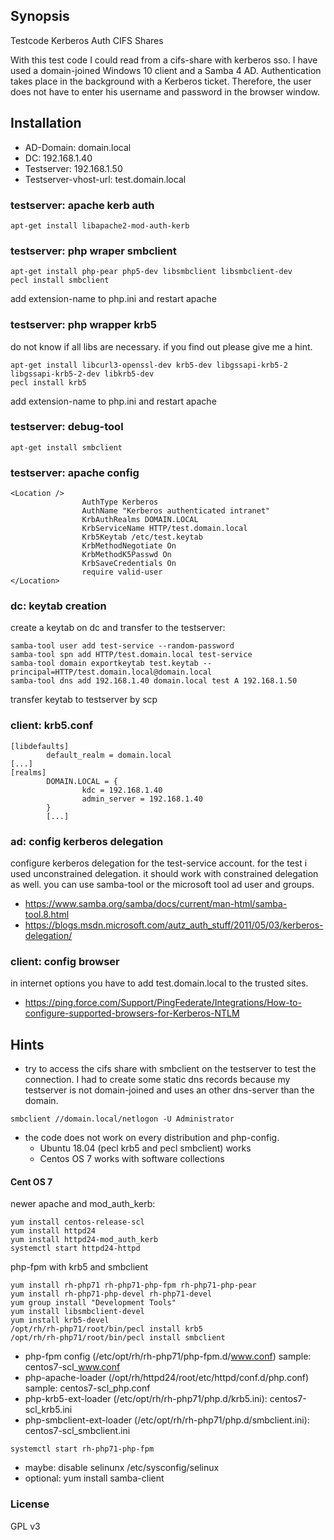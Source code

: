 ## Synopsis

Testcode Kerberos Auth CIFS Shares

With this test code I could read from a cifs-share with kerberos sso. I have used a domain-joined Windows 10 client and a Samba 4 AD. Authentication takes place in the background with a Kerberos ticket. Therefore, the user does not have to enter his username and password in the browser window.

## Installation

* AD-Domain: domain.local
* DC: 192.168.1.40
* Testserver: 192.168.1.50
* Testserver-vhost-url: test.domain.local


### testserver: apache kerb auth
```
apt-get install libapache2-mod-auth-kerb
```

### testserver: php wraper smbclient

```
apt-get install php-pear php5-dev libsmbclient libsmbclient-dev 
pecl install smbclient
```
add extension-name to php.ini and restart apache

### testserver: php wrapper krb5
do not know if all libs are necessary. if you find out please give me a hint.
```
apt-get install libcurl3-openssl-dev krb5-dev libgssapi-krb5-2 libgssapi-krb5-2-dev libkrb5-dev
pecl install krb5
```
add extension-name to php.ini and restart apache

### testserver: debug-tool
```
apt-get install smbclient 
```

### testserver: apache config


```
<Location />
                AuthType Kerberos
                AuthName "Kerberos authenticated intranet"
                KrbAuthRealms DOMAIN.LOCAL
                KrbServiceName HTTP/test.domain.local
                Krb5Keytab /etc/test.keytab
                KrbMethodNegotiate On
                KrbMethodK5Passwd On
                KrbSaveCredentials On
                require valid-user
</Location>
```

### dc: keytab creation

create a keytab on dc and transfer to the testserver:

```
samba-tool user add test-service --random-password
samba-tool spn add HTTP/test.domain.local test-service
samba-tool domain exportkeytab test.keytab --principal=HTTP/test.domain.local@domain.local
samba-tool dns add 192.168.1.40 domain.local test A 192.168.1.50
```
transfer keytab to testserver by scp

### client: krb5.conf

```
[libdefaults]
        default_realm = domain.local
[...]
[realms]
        DOMAIN.LOCAL = {
                kdc = 192.168.1.40
                admin_server = 192.168.1.40
        }
        [...]
```

### ad: config kerberos delegation

configure kerberos delegation for the test-service account. for the test i used unconstrained delegation. it should work with constrained delegation as well. you can use samba-tool or the microsoft tool ad user and groups.
* https://www.samba.org/samba/docs/current/man-html/samba-tool.8.html
* https://blogs.msdn.microsoft.com/autz_auth_stuff/2011/05/03/kerberos-delegation/

### client: config browser

in internet options you have to add test.domain.local to the trusted sites.
* https://ping.force.com/Support/PingFederate/Integrations/How-to-configure-supported-browsers-for-Kerberos-NTLM

## Hints
* try to access the cifs share with smbclient on the testserver to test the connection. I had to create some static dns records because my testserver is not domain-joined and uses an other dns-server than the domain.

```
smbclient //domain.local/netlogon -U Administrator
```

* the code does not work on every distribution and php-config.
  * Ubuntu 18.04 (pecl krb5 and pecl smbclient) works
  * Centos OS 7 works with software collections
  
#### Cent OS 7
newer apache and mod_auth_kerb:
```
yum install centos-release-scl
yum install httpd24
yum install httpd24-mod_auth_kerb
systemctl start httpd24-httpd
```
php-fpm with krb5 and smbclient

```
yum install rh-php71 rh-php71-php-fpm rh-php71-php-pear
yum install rh-php71-php-devel rh-php71-devel
yum group install "Development Tools"
yum install libsmbclient-devel
yum install krb5-devel
/opt/rh/rh-php71/root/bin/pecl install krb5
/opt/rh/rh-php71/root/bin/pecl install smbclient
```
* php-fpm config (/etc/opt/rh/rh-php71/php-fpm.d/www.conf) sample: centos7-scl_www.conf
* php-apache-loader (/opt/rh/httpd24/root/etc/httpd/conf.d/php.conf) sample: centos7-scl_php.conf
* php-krb5-ext-loader (/etc/opt/rh/rh-php71/php.d/krb5.ini): centos7-scl_krb5.ini
* php-smbclient-ext-loader (/etc/opt/rh/rh-php71/php.d/smbclient.ini): centos7-scl_smbclient.ini

```
systemctl start rh-php71-php-fpm
```

* maybe: disable selinunx /etc/sysconfig/selinux 
* optional: yum install samba-client

### License

GPL v3


